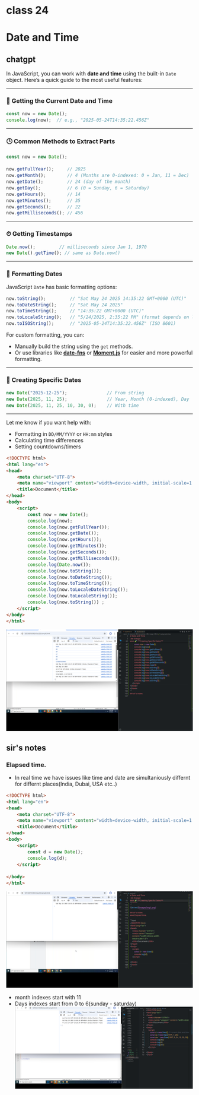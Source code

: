 # class 24
# Date and Time
 ## chatgpt
 In JavaScript, you can work with **date and time** using the built-in `Date` object. Here’s a quick guide to the most useful features:

---

### 📅 **Getting the Current Date and Time**

```javascript
const now = new Date();
console.log(now);  // e.g., "2025-05-24T14:35:22.456Z"
```

---

### 🕒 **Common Methods to Extract Parts**

```javascript
const now = new Date();

now.getFullYear();     // 2025
now.getMonth();        // 4 (Months are 0-indexed: 0 = Jan, 11 = Dec)
now.getDate();         // 24 (day of the month)
now.getDay();          // 6 (0 = Sunday, 6 = Saturday)
now.getHours();        // 14
now.getMinutes();      // 35
now.getSeconds();      // 22
now.getMilliseconds(); // 456
```

---

### ⏱ **Getting Timestamps**

```javascript
Date.now();         // milliseconds since Jan 1, 1970
new Date().getTime(); // same as Date.now()
```

---

### 📆 **Formatting Dates**

JavaScript `Date` has basic formatting options:

```javascript
now.toString();         // "Sat May 24 2025 14:35:22 GMT+0000 (UTC)"
now.toDateString();     // "Sat May 24 2025"
now.toTimeString();     // "14:35:22 GMT+0000 (UTC)"
now.toLocaleString();   // "5/24/2025, 2:35:22 PM" (format depends on locale)
now.toISOString();      // "2025-05-24T14:35:22.456Z" (ISO 8601)
```

For custom formatting, you can:

* Manually build the string using the `get` methods.
* Or use libraries like **[date-fns](https://date-fns.org/)** or **[Moment.js](https://momentjs.com/)** for easier and more powerful formatting.

---

### 🧪 **Creating Specific Dates**

```javascript
new Date("2025-12-25");               // From string
new Date(2025, 11, 25);               // Year, Month (0-indexed), Day
new Date(2025, 11, 25, 10, 30, 0);    // With time
```

---

Let me know if you want help with:

* Formatting in `DD/MM/YYYY` or `HH:mm` styles
* Calculating time differences
* Setting countdowns/timers
```html
<!DOCTYPE html>
<html lang="en">
<head>
    <meta charset="UTF-8">
    <meta name="viewport" content="width=device-width, initial-scale=1.0">
    <title>Document</title>
</head>
<body>
    <script>
        const now = new Date();
        console.log(now);
        console.log(now.getFullYear());
        console.log(now.getDate());
        console.log(now.getHours());
        console.log(now.getMinutes());
        console.log(now.getSeconds());
        console.log(now.getMilliseconds());
        console.log(Date.now());
        console.log(now.toString());
        console.log(now.toDateString());
        console.log(now.toTimeString());
        console.log(now.toLocaleDateString());
        console.log(now.toLocaleString());
        console.log(now.toString()) ;     
    </script>
</body>
</html>
```
![alt text](images/img1.png)

## sir's notes
### Elapsed time.
* In real time we have issues like time and date are simultaniously differnt for differnt places(India, Dubai, USA etc..)

```html
<!DOCTYPE html>
<html lang="en">
<head>
    <meta charset="UTF-8">
    <meta name="viewport" content="width=device-width, initial-scale=1.0">
    <title>Document</title>
</head>
<body>
    <script>
        const d = new Date();
        console.log(d);
    </script>
    
</body>
</html>
```
![alt text](images/img2.png)
* month indexes start with 11
* Days indexes start from 0 to 6(sunday - saturday)
![alt text](images/img3.png)






